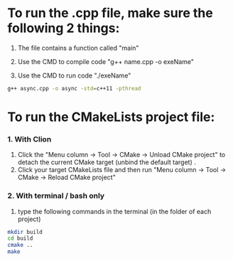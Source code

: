 
# To run the .cpp file, make sure the following 2 things:

1. The file contains a function called "main"

2. Use the CMD to compile code "g++ name.cpp -o exeName"

3. Use the CMD to run code "./exeName"

```bash
g++ async.cpp -o async -std=c++11 -pthread
```


# To run the CMakeLists project file:

### 1. With Clion

1. Click  the "Menu column -> Tool -> CMake -> Unload CMake project" to detach the current CMake target (unbind the default target) .
2. Click your target CMakeLists file and then run "Menu column -> Tool -> CMake -> Reload CMake project"

### 2. With terminal / bash only

1. type the following commands in the terminal (in the folder of each project)

```bash
mkdir build
cd build
cmake ..
make
```

